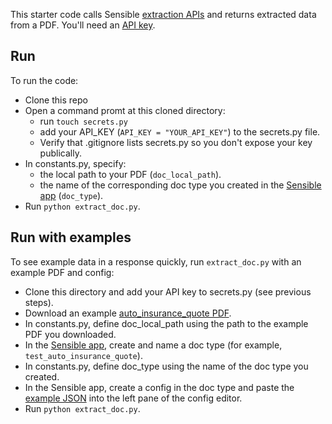 This starter code calls Sensible [extraction APIs](https://docs.sensible.so/reference#extract-data-from-a-document) and returns extracted data from a PDF. You'll need an [API key](https://www.sensible.so/get-early-access).


Run
---
To run the code:

- Clone this repo
- Open a command promt at this cloned directory:
  - run `touch secrets.py`
  - add your API_KEY (`API_KEY = "YOUR_API_KEY"`) to the secrets.py file. 
  - Verify that .gitignore lists secrets.py so you don't expose your key publically.
- In constants.py, specify:
  - the local path to your PDF (`doc_local_path`).
  - the name of the corresponding doc type you created in the [Sensible app](https://app.sensible.so/) (`doc_type`).
- Run `python extract_doc.py`. 

Run with examples
----

To see example data in a response quickly, run `extract_doc.py` with an example PDF and config:

- Clone this directory and add your API key to secrets.py (see previous steps).
- Download an example [auto_insurance_quote PDF](https://github.com/sensible-hq/sensible-docs/raw/main/readme-sync/assets/v0/pdfs/auto_insurance_quote.pdf).
- In constants.py, define doc_local_path using the path to the example PDF you downloaded.  
- In the [Sensible app](https://app.sensible.so/), create and name a doc type (for example, `test_auto_insurance_quote`).
- In constants.py, define doc_type using the name of the doc type you created.
- In the Sensible app, create a config in the doc type and paste the [example JSON](https://github.com/sensible-hq/sensible-docs/raw/main/readme-sync/assets/v0/json/anyco.json) into the left pane of the config editor.
- Run `python extract_doc.py`. 


 
